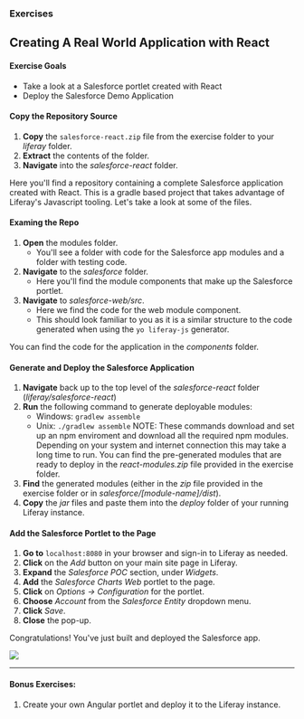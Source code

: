 <h3 class="exercise">Exercises</h3>

## Creating A Real World Application with React

<div class="ahead">
<h4>Exercise Goals</h4>
<ul>
    <li>Take a look at a Salesforce portlet created with React</li>
    <li>Deploy the Salesforce Demo Application</li>
</ul>
</div>

#### Copy the Repository Source

1. **Copy** the `salesforce-react.zip` file from the exercise folder to your _liferay_ folder. 
2. **Extract** the contents of the folder.
3. **Navigate** into the _salesforce-react_ folder.

Here you'll find a repository containing a complete Salesforce application created with React. This is a gradle based project that takes advantage of Liferay's Javascript tooling. Let's take a look at some of the files.

#### Examing the Repo
1. **Open** the modules folder.
	* You'll see a folder with code for the Salesforce app modules and a folder with testing code.
2. **Navigate** to the _salesforce_ folder.
	* Here you'll find the module components that make up the Salesforce portlet.
3. **Navigate** to _salesforce-web/src_.
	* Here we find the code for the web module component. 
	* This should look familiar to you as it is a similar structure to the code generated when using the `yo liferay-js` generator.

You can find the code for the application in the _components_ folder.

#### Generate and Deploy the Salesforce Application

1. **Navigate** back up to the top level of the _salesforce-react_ folder (_liferay/salesforce-react_)
2. **Run** the following command to generate deployable modules:
	* Windows: `gradlew assemble`
	* Unix: `./gradlew assemble`
	NOTE: These commands download and set up an npm enviroment and download all the required npm modules. Depending on your system and internet connection this may take a long time to run. You can find the pre-generated modules that are ready to deploy in the _react-modules.zip_ file provided in the exercise folder. 
3. **Find** the generated modules (either in the _zip_ file provided in the exercise folder or in _salesforce/[module-name]/dist_).
4. **Copy** the _jar_ files and paste them into the _deploy_ folder of your running Liferay instance.

#### Add the Salesforce Portlet to the Page

1. **Go to** `localhost:8080` in your browser and sign-in to Liferay as needed.
2. **Click** on the _Add_ button on your main site page in Liferay.
3. **Expand** the _Salesforce POC_ section, under _Widgets_.
4. **Add** the _Salesforce Charts Web_ portlet to the page.
5. **Click** on _Options -> Configuration_ for the portlet.
6. **Choose** _Account_ from the _Salesforce Entity_ dropdown menu.
7. **Click** _Save_.
7. **Close** the pop-up.

Congratulations! You've just built and deployed the Salesforce app.

<img src="../images/exercise-images/salesforce-chart.png" style="min-width: 60%" />

---

#### Bonus Exercises:
1. Create your own Angular portlet and deploy it to the Liferay instance.
